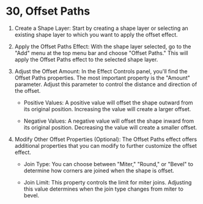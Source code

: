 # 30, Offset Paths

1. Create a Shape Layer: Start by creating a shape layer or selecting an existing shape layer to which you want to apply the offset effect.

2. Apply the Offset Paths Effect: With the shape layer selected, go to the "Add" menu at the top menu bar and choose "Offset Paths." This will apply the Offset Paths effect to the selected shape layer.

3. Adjust the Offset Amount: In the Effect Controls panel, you'll find the Offset Paths properties. The most important property is the "Amount" parameter. Adjust this parameter to control the distance and direction of the offset.

   - Positive Values: A positive value will offset the shape outward from its original position. Increasing the value will create a larger offset.

   - Negative Values: A negative value will offset the shape inward from its original position. Decreasing the value will create a smaller offset.

4. Modify Other Offset Properties (Optional): The Offset Paths effect offers additional properties that you can modify to further customize the offset effect.

   - Join Type: You can choose between "Miter," "Round," or "Bevel" to determine how corners are joined when the shape is offset.

   - Join Limit: This property controls the limit for miter joins. Adjusting this value determines when the join type changes from miter to bevel.

